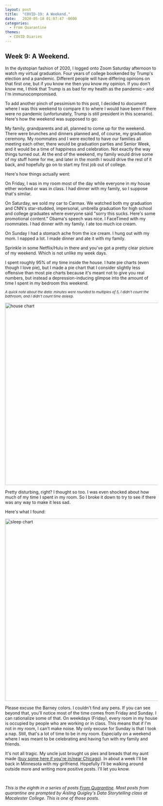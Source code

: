 ```yaml
---
layout: post
title:  "COVID-19: A Weekend."
date:   2020-05-18 01:07:47 -0600
categories: 
  - From Quarantine
themes:
  - COVID Diaries
---
```


## Week 9: A Weekend.

In the dystopian fashion of 2020, I logged onto Zoom Saturday afternoon to watch my virtual graduation. Four years of college bookended by Trump's election and a pandemic. Different people will have differing opinions on that first one, but if you know me then you know my opinion.  If you don't know me, I think that Trump is as bad for my health as the pandemic – and I'm immunocompromised. 

To add another pinch of pessimism to this post, I decided to document where I was this weekend to compare it to where I would have been if there were no pandemic (unfortunately, Trump is still president in this scenario). Here's how the weekend was supposed to go:

My family, grandparents and all, planned to come up for the weekend. There were brunches and dinners planned and, of course, my graduation ceremony. My roommates and I were excited to have our families all meeting each other, there would be graduation parties and Senior Week, and it would be a time of happiness and celebration. Not exactly the way things turned out. At the end of the weekend, my family would drive some of my stuff home for me, and later in the month I would drive the rest of it back, and hopefully go on to start my first job out of college.

Here's how things actually went:

On Friday, I was in my room most of the day while everyone in my house either worked or was in class.  I had dinner with my family, so I suppose that's similar.

On Saturday, we sold my car to Carmax. We watched both my graduation and CNN's star-studded, impersonal, umbrella graduation for high school and college graduates where everyone said "sorry this sucks. Here's some promotional content." Obama's speech was nice. I FaceTimed with my roommates. I had dinner with my family. I ate too much ice cream.

On Sunday I had a stomach ache from the ice cream. I hung out with my mom. I napped a lot. I made dinner and ate it with my family.

Sprinkle in some Netflix/Hulu in there and you've got a pretty clear picture of my weekend.  Which is not unlike my week days. 

I spent roughly 95% of my time inside the house.  I hate pie charts (even though I love pie), but I made a pie chart that I consider slightly less offensive than most pie charts because it's meant not to give you real numbers, but instead a depression-inducing glimpse into the amount of time I spent in my bedroom this weekend.

<small> <i> A quick note about the data: minutes were rounded to multiples of 5, I didn't count the bathroom, and I didn't count time asleep.</i> </small>

<img src="/assets/images/house.png" alt="house chart" width="600">

Pretty disturbing, right? I thought so too. I was even shocked about how much of my time I spent in my room. So I broke it down to try to see if there was any way to make it less sad.

Here's what I found:

<img src="/assets/images/sleep.png" alt="sleep chart" width="600">

Please excuse the Barney colors.  I couldn't find any pens. If you can see beyond that, you'll notice most of the time comes from Friday and Sunday.  I can rationalize some of that. On weekdays (Friday), every room in my house is occupied by people who are working or in class. This means that if I'm not in my room, I can't make noise. My only excuse for Sunday is that I took a nap.  Still, that's a lot of time to be in my room.  Especially on a weekend where I was meant to be celebrating and having fun with my family and friends.

It's not all tragic.  My uncle just brought us pies and breads that my aunt made ([buy some here if you're in/near Chicago](https://squareup.com/store/bootleg-batard)). In about a week I'll be back in Minnesota with my girlfriend. Hopefully I'll be walking around outside more and writing more positive posts. I'll let you know.

<br/>

*This is the eighth in a series of posts [From Quarantine](https://julietkelson.github.io/covid/).  Most posts from quarantine are prompted by Aisling Quigley's Data Storytelling class at Macalester College.  This is one of those posts.*

